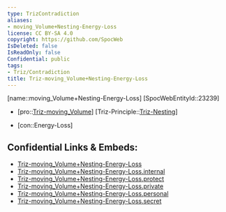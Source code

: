 ```yaml
---
type: TrizContradiction
aliases:
- moving_Volume+Nesting-Energy-Loss
license: CC BY-SA 4.0
copyright: https://github.com/SpocWeb
IsDeleted: false
IsReadOnly: false
Confidential: public
tags: 
- Triz/Contradiction
title: Triz-moving_Volume+Nesting-Energy-Loss
---
```

[name::moving_Volume+Nesting-Energy-Loss]
[SpocWebEntityId::23239]
+ [pro::[Triz-moving_Volume](tech/Triz/Parameter/Triz-moving_Volume.md)]
[Triz-Principle::[Triz-Nesting](tech/Triz/Principle/Triz-Nesting.md)]
- [con::Energy-Loss]



## Confidential Links & Embeds: 
- [Triz-moving_Volume+Nesting-Energy-Loss](../../../../_public/tech/Triz/Contradict/Triz-moving_Volume+Nesting-Energy-Loss.md) 
- [Triz-moving_Volume+Nesting-Energy-Loss.internal](../../../../_internal/tech/Triz/Contradict/Triz-moving_Volume+Nesting-Energy-Loss.internal.md) 
- [Triz-moving_Volume+Nesting-Energy-Loss.protect](../../../../_protect/tech/Triz/Contradict/Triz-moving_Volume+Nesting-Energy-Loss.protect.md) 
- [Triz-moving_Volume+Nesting-Energy-Loss.private](../../../../_private/tech/Triz/Contradict/Triz-moving_Volume+Nesting-Energy-Loss.private.md) 
- [Triz-moving_Volume+Nesting-Energy-Loss.personal](../../../../_personal/tech/Triz/Contradict/Triz-moving_Volume+Nesting-Energy-Loss.personal.md) 
- [Triz-moving_Volume+Nesting-Energy-Loss.secret](../../../../_secret/tech/Triz/Contradict/Triz-moving_Volume+Nesting-Energy-Loss.secret.md) 
